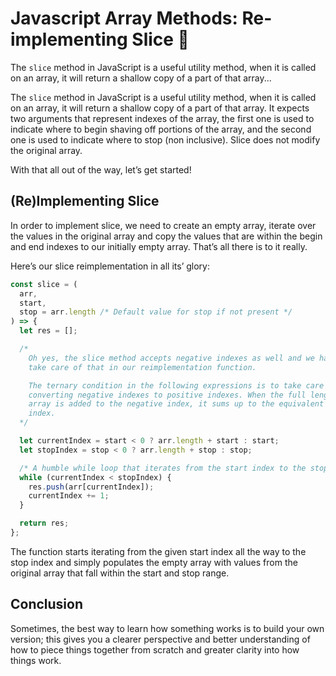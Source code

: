 # Javascript Array Methods: Re-implementing Slice 🍕

The `slice` method in JavaScript is a useful utility method, when it is called on an
array, it will return a shallow copy of a part of that array...

The `slice` method in JavaScript is a useful utility method, when it is called on an
array, it will return a shallow copy of a part of that array. It expects two
arguments that represent indexes of the array, the first one is used to indicate
where to begin shaving off portions of the array, and the second one is used
to indicate where to stop (non inclusive). Slice does not modify the original
array.

With that all out of the way, let’s get started!

## (Re)Implementing Slice

In order to implement slice, we need to create an empty array, iterate over the values in the original array and copy the values that are within the begin and end indexes to our initially empty array. That’s all there is to it really.

Here’s our slice reimplementation in all its’ glory:

```js
const slice = (
  arr,
  start,
  stop = arr.length /* Default value for stop if not present */
) => {
  let res = [];

  /* 
    Oh yes, the slice method accepts negative indexes as well and we have to
    take care of that in our reimplementation function.

    The ternary condition in the following expressions is to take care of
    converting negative indexes to positive indexes. When the full length of the
    array is added to the negative index, it sums up to the equivalent positive
    index.
  */

  let currentIndex = start < 0 ? arr.length + start : start;
  let stopIndex = stop < 0 ? arr.length + stop : stop;

  /* A humble while loop that iterates from the start index to the stop index */
  while (currentIndex < stopIndex) {
    res.push(arr[currentIndex]);
    currentIndex += 1;
  }

  return res;
};
```

The function starts iterating from the given start index all the way to the stop
index and simply populates the empty array with values from the original array
that fall within the start and stop range.

## Conclusion

Sometimes, the best way to learn how something works is to build your own version;
this gives you a clearer perspective and better understanding of how to piece
things together from scratch and greater clarity into how things work.
